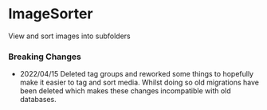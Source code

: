 # ImageSorter
View and sort images into subfolders


### Breaking Changes
* 2022/04/15 Deleted tag groups and reworked some things to hopefully make it easier to tag and sort media. Whilst doing so old migrations have been deleted which makes these changes incompatible with old databases.
